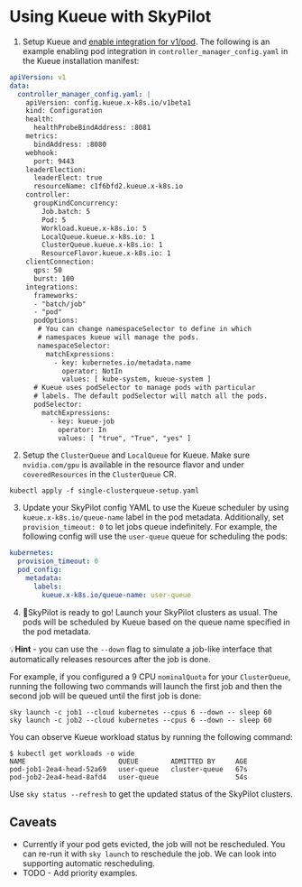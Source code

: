 # Using Kueue with SkyPilot

1. Setup Kueue and [enable integration for v1/pod](https://kueue.sigs.k8s.io/docs/tasks/run/plain_pods/#before-you-begin). The following is an example enabling pod integration in `controller_manager_config.yaml` in the Kueue installation manifest:

```yaml
apiVersion: v1
data:
  controller_manager_config.yaml: |
    apiVersion: config.kueue.x-k8s.io/v1beta1
    kind: Configuration
    health:
      healthProbeBindAddress: :8081
    metrics:
      bindAddress: :8080
    webhook:
      port: 9443
    leaderElection:
      leaderElect: true
      resourceName: c1f6bfd2.kueue.x-k8s.io
    controller:
      groupKindConcurrency:
        Job.batch: 5
        Pod: 5
        Workload.kueue.x-k8s.io: 5
        LocalQueue.kueue.x-k8s.io: 1
        ClusterQueue.kueue.x-k8s.io: 1
        ResourceFlavor.kueue.x-k8s.io: 1
    clientConnection:
      qps: 50
      burst: 100
    integrations:
      frameworks:
      - "batch/job"
      - "pod"
      podOptions:
       # You can change namespaceSelector to define in which 
       # namespaces kueue will manage the pods.
       namespaceSelector:
         matchExpressions:
           - key: kubernetes.io/metadata.name
             operator: NotIn
             values: [ kube-system, kueue-system ]
      # Kueue uses podSelector to manage pods with particular 
      # labels. The default podSelector will match all the pods. 
      podSelector:
        matchExpressions:
          - key: kueue-job
            operator: In
            values: [ "true", "True", "yes" ]
```
2. Setup the `ClusterQueue` and `LocalQueue` for Kueue. Make sure `nvidia.com/gpu` is available in the resource flavor and under `coveredResources` in the `ClusterQueue` CR.
```console
kubectl apply -f single-clusterqueue-setup.yaml
```

3. Update your SkyPilot config YAML to use the Kueue scheduler by using `kueue.x-k8s.io/queue-name` label in the pod metadata. Additionally, set `provision_timeout: 0` to let jobs queue indefinitely. For example, the following config will use the `user-queue` queue for scheduling the pods:
```yaml
kubernetes:
  provision_timeout: 0
  pod_config:
    metadata:
      labels:
        kueue.x-k8s.io/queue-name: user-queue
```

4. 🎉SkyPilot is ready to go! Launch your SkyPilot clusters as usual. The pods will be scheduled by Kueue based on the queue name specified in the pod metadata.

💡**Hint** - you can use the `--down` flag to simulate a job-like interface that automatically releases resources after the job is done.

For example, if you configured a 9 CPU `nominalQuota` for your `ClusterQueue`, running the following two commands will launch the first job 
and then the second job will be queued until the first job is done:
```console
sky launch -c job1 --cloud kubernetes --cpus 6 --down -- sleep 60
sky launch -c job2 --cloud kubernetes --cpus 6 --down -- sleep 60
```

You can observe Kueue workload status by running the following command:
```console
$ kubectl get workloads -o wide
NAME                       QUEUE        ADMITTED BY     AGE
pod-job1-2ea4-head-52a69   user-queue   cluster-queue   67s
pod-job2-2ea4-head-8afd4   user-queue                   54s
```

Use `sky status --refresh` to get the updated status of the SkyPilot clusters.

## Caveats
* Currently if your pod gets evicted, the job will not be rescheduled. You can re-run it with `sky launch` to reschedule the job. We can look into supporting automatic rescheduling.
* TODO - Add priority examples.